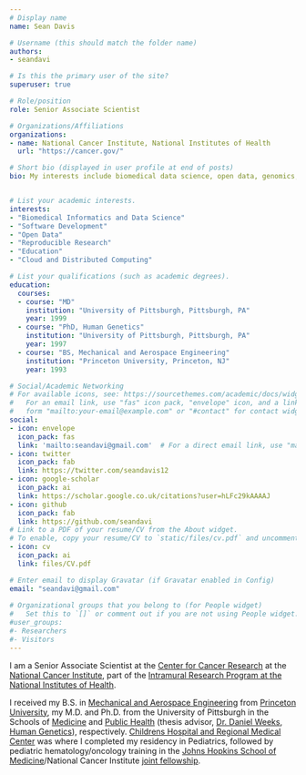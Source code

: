 ```yaml
---
# Display name
name: Sean Davis

# Username (this should match the folder name)
authors:
- seandavi

# Is this the primary user of the site?
superuser: true

# Role/position
role: Senior Associate Scientist

# Organizations/Affiliations
organizations:
- name: National Cancer Institute, National Institutes of Health
  url: "https://cancer.gov/"

# Short bio (displayed in user profile at end of posts)
bio: My interests include biomedical data science, open data, genomics, and cancer research.


# List your academic interests.
interests:
- "Biomedical Informatics and Data Science"
- "Software Development"
- "Open Data"
- "Reproducible Research"
- "Education"
- "Cloud and Distributed Computing"

# List your qualifications (such as academic degrees).
education:
  courses:
  - course: "MD"
    institution: "University of Pittsburgh, Pittsburgh, PA"
    year: 1999
  - course: "PhD, Human Genetics"
    institution: "University of Pittsburgh, Pittsburgh, PA"
    year: 1997
  - course: "BS, Mechanical and Aerospace Engineering"
    institution: "Princeton University, Princeton, NJ"
    year: 1993

# Social/Academic Networking
# For available icons, see: https://sourcethemes.com/academic/docs/widgets/#icons
#   For an email link, use "fas" icon pack, "envelope" icon, and a link in the
#   form "mailto:your-email@example.com" or "#contact" for contact widget.
social:
- icon: envelope
  icon_pack: fas
  link: 'mailto:seandavi@gmail.com'  # For a direct email link, use "mailto:test@example.org".
- icon: twitter
  icon_pack: fab
  link: https://twitter.com/seandavis12
- icon: google-scholar
  icon_pack: ai
  link: https://scholar.google.co.uk/citations?user=hLFc29kAAAAJ
- icon: github
  icon_pack: fab
  link: https://github.com/seandavi
# Link to a PDF of your resume/CV from the About widget.
# To enable, copy your resume/CV to `static/files/cv.pdf` and uncomment the lines below.  
- icon: cv
  icon_pack: ai
  link: files/CV.pdf

# Enter email to display Gravatar (if Gravatar enabled in Config)
email: "seandavi@gmail.com"
  
# Organizational groups that you belong to (for People widget)
#   Set this to `[]` or comment out if you are not using People widget.  
#user_groups:
#- Researchers
#- Visitors
---
```


I am a Senior Associate Scientist at the [Center for Cancer
Research](https://ccr.cancer.gov/) at the [National Cancer
Institute](https://www.cancer.gov/), part of the [Intramural Research
Program at the National Institutes of Health](https://irp.nih.gov/).

I received my B.S. in [Mechanical and Aerospace
Engineering](https://mae.princeton.edu/) from [Princeton
University](https://www.princeton.edu/), my M.D. and Ph.D. from the
University of Pittsburgh in the Schools of
[Medicine](https://www.medschool.pitt.edu/) and [Public
Health](https://www.publichealth.pitt.edu/) (thesis advisor,
[Dr. Daniel
Weeks](https://www.publichealth.pitt.edu/home/directory/daniel-e-weeks),
[Human Genetics](https://www.publichealth.pitt.edu/hugen)),
respectively. [Childrens Hospital and Regional Medical
Center](https://www.seattlechildrens.org/) was where I completed my
residency in Pediatrics, followed by pediatric hematology/oncology
training in the [Johns Hopkins School of
Medicine](https://www.hopkinsmedicine.org/)/National Cancer Institute
[joint
fellowship](https://www.hopkinsmedicine.org/kimmel_cancer_center/education_training/fellowships/pediatric_hematology_oncology/index.html).
